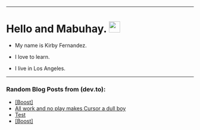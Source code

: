 
<img src="https://komarev.com/ghpvc/?username=kirbygit&style=flat-square&color=blue" alt=""/>

---
<h1>
  Hello and Mabuhay.
  <img src="https://media.giphy.com/media/hvRJCLFzcasrR4ia7z/giphy.gif" width="30px"/>
</h1>

- My name is Kirby Fernandez.

- I love to learn.

- I live in Los Angeles.

---

### Random Blog Posts from (dev.to):
<!-- BLOG-POST-LIST:START -->
- [[Boost]](https://dev.to/ben/-38nh)
- [All work and no play makes Cursor a dull boy](https://dev.to/ben/all-work-and-no-play-makes-cursor-a-dull-boy-536f)
- [Test](https://dev.to/ben/test-322n)
- [[Boost]](https://dev.to/ben/-5bjb)
<!-- BLOG-POST-LIST:END -->
